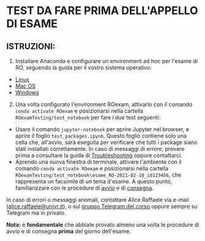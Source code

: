 # TEST DA FARE PRIMA DELL'APPELLO DI ESAME

## ISTRUZIONI:
1. Installare Anaconda e configurare un environment ad hoc per l'esame di RO, seguendo la guida per il vostro sistema operativo:
- [Linux](https://github.com/romeorizzi/ROexamTesting/wiki/Guida-alle-installazioni-su-Linux)
- [Mac OS](https://github.com/romeorizzi/ROexamTesting/wiki/Guida-alle-installazioni-su-Mac)
- [Windows](https://github.com/romeorizzi/ROexamTesting/wiki/Guida-alle-installazioni-su-Windows)
2. Una volta configurato l'environment ROexam, attivarlo con il comando `conda activate ROexam` e posizionarsi nella cartella `ROexamTesting/test_notebook` per fare  i due test seguenti:
- Usare il comando `jupyter-notebook` per aprire Jupyter nel browser, e aprire il foglio `test_packages.ipynb`. Questo foglio contiene solo una cella che, all'avvio, sarà eseguita per verificare che tutti i package siano stati installati correttamente. In caso di messaggi di errore, provare prima a consultare la guida di [Troubleshooting]() oppure contattarci.
- Aprendo una nuova finestra di terminale, attivare l'ambiente con il comando `conda activate ROexam` e posizionarsi nella cartella `ROexamTesting/test_notebook\esame_RO-2021-02-18_id123456`, che rappresenta un facsimile di un tema d'esame. A questo punto, familiarizzare con le procedure di [avvio](https://github.com/romeorizzi/ROexamTesting/wiki/Istruzioni-per-l'avvio-dell'esame) e di [consegna](https://github.com/romeorizzi/ROexamTesting/wiki/Istruzioni-per-la-riconsegna-dell'esame).

In caso di errori o messaggi anomali, contattare Alice Raffaele via e-mail ([alice.raffaele@univr.it](alice.raffaele@univr.it)), o sul [gruppo Telegram del corso](https://t.me/RicercaOperativa2020) oppure sempre su Telegram ma in privato.

__Nota:__ è __fondamentale__ che abbiate provato almeno una volta le procedure di avvio e di consegna __prima__ del giorno dell'esame.
